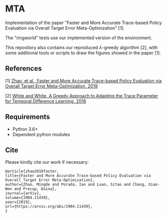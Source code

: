 # MTA

Implementation of the paper "Faster and More Accurate Trace-based Policy Evaluation via Overall Target Error Meta-Optimization" [1].

The "ringworld" tests use our implemented version of the environment.

This repository also contains our reproduced $\lambda$-greedy algorithm [2], with some additional tools or scripts to draw the figures showed in the paper [1].

## References
[1] [Zhao, et al., Faster and More Accurate Trace-based Policy Evaluation via Overall Target Error Meta-Optimization, 2019](https://arxiv.org/abs/1904.11439)

[2] [White and White, A Greedy Approach to Adapting the Trace Parameter for Temporal Difference Learning, 2016](https://arxiv.org/abs/1607.00446)

## Requirements

  * Python 3.6+
  * Dependent python modules

## Cite

Please kindly cite our work if necessary:

```
@article{zhao2019faster,
title={Faster and More Accurate Trace-based Policy Evaluation via Overall Target Error Meta-Optimization},
author={Zhao, Mingde and Porada, Ian and Luan, Sitao and Chang, Xiao-Wen and Precup, Doina},
journal={arXiv},
volume={1904.11439},
year={2019},
url={https://arxiv.org/abs/1904.11439},
}
```
